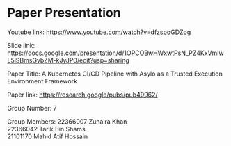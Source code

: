 
# Paper Presentation

Youtube link: https://www.youtube.com/watch?v=dfzspoGDZog

Slide link: https://docs.google.com/presentation/d/1OPCOBwHWxwtPsN_PZ4KxVmlwL5lSBmsGvbZM-kJyJP0/edit?usp=sharing

Paper Title: A Kubernetes CI/CD Pipeline with Asylo as a Trusted Execution Environment Framework

Paper link: https://research.google/pubs/pub49962/

Group Number: 7

Group Members:
22366007 Zunaira Khan\
22366042 Tarik Bin Shams\
21101170 Mahid Atif Hossain